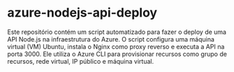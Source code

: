 # azure-nodejs-api-deploy
Este repositório contém um script automatizado para fazer o deploy de uma API Node.js na infraestrutura do Azure. O script configura uma máquina virtual (VM) Ubuntu, instala o Nginx como proxy reverso e executa a API na porta 3000. Ele utiliza o Azure CLI para provisionar recursos como grupo de recursos, rede virtual, IP público e máquina virtual. 
